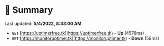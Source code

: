 # 📖 Summary
Last updated: **5/4/2022, 8:43:00 AM**

- `GET` [https://uptimerfree.tk](https://uptimerfree.tk) - **Up** (4578ms)
- `GET` [https://monitoruptimer.tk](https://monitoruptimer.tk) - **Down** (59ms)
